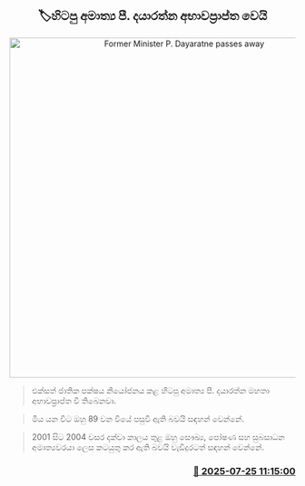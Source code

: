 <p align='center'><b><h2 align='center' title='Former Minister P. Dayaratne passes away'>🏷හිටපු අමාත්‍ය පී. දයාරත්න අභාවප්‍රාප්ත වෙයි</h2></b></p>
<p align='center'><img src='https://helakuru.sgp1.cdn.digitaloceanspaces.com/esana/images/lib/p-dayarathne-i.jpg' width='600' alt='Former Minister P. Dayaratne passes away'></p>

> එක්සත් ජාතික පක්ෂය නියෝජනය කළ හිටපු අමාත්‍ය පී. දයාරත්න මහතා අභාවප්‍රාප්ත වී තිබෙනවා.

> මිය යන විට ඔහු 89 වන වි‍යේ පසුවී ඇති බවයි සඳහන් වෙන්නේ.

> 2001 සිට 2004 වසර දක්වා කාලය තුළ ඔහු සෞඛ්‍ය, පෝෂණ සහ සුබසාධන අමාත්‍යවරයා ලෙස කටයුතු කර ඇති බවයි වැඩිදුරටත් සඳහන් වෙන්නේ.



<h3 align='right'><a href='https://www.helakuru.lk/esana/p/112157/'>📅 2025-07-25 11:15:00</a></h3>
